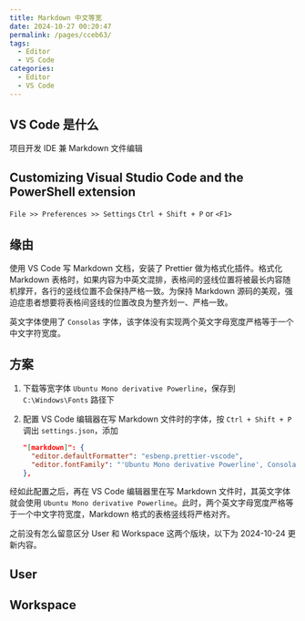 ```yaml
---
title: Markdown 中文等宽
date: 2024-10-27 00:20:47
permalink: /pages/cceb63/
tags:
  - Editor
  - VS Code
categories:
  - Editor
  - VS Code
---
```


## VS Code 是什么

项目开发 IDE 兼 Markdown 文件编辑

## Customizing Visual Studio Code and the PowerShell extension

`File >> Preferences >> Settings`
`Ctrl + Shift + P` or `<F1>`

## 缘由

使用 VS Code 写 Markdown 文档，安装了 Prettier 做为格式化插件。格式化 Markdown 表格时，如果内容为中英文混排，表格间的竖线位置将被最长内容随机撑开，各行的竖线位置不会保持严格一致。为保持 Markdown 源码的美观，强迫症患者想要将表格间竖线的位置改良为整齐划一、严格一致。

英文字体使用了 `Consolas` 字体，该字体没有实现两个英文字母宽度严格等于一个中文字符宽度。

## 方案

1. 下载等宽字体 `Ubuntu Mono derivative Powerline`，保存到 `C:\Windows\Fonts` 路径下
2. 配置 VS Code 编辑器在写 Markdown 文件时的字体，按 `Ctrl + Shift + P` 调出 `settings.json`，添加

   ```json {3}
   "[markdown]": {
     "editor.defaultFormatter": "esbenp.prettier-vscode",
     "editor.fontFamily": "'Ubuntu Mono derivative Powerline', Consolas, 'PingFang SC Regular', monospace"
   },
   ```

经如此配置之后，再在 VS Code 编辑器里在写 Markdown 文件时，其英文字体就会使用 `Ubuntu Mono derivative Powerline`。此时，两个英文字母宽度严格等于一个中文字符宽度，Markdown 格式的表格竖线将严格对齐。

之前没有怎么留意区分 User 和 Workspace 这两个版块，以下为 2024-10-24 更新内容。

## User

## Workspace
